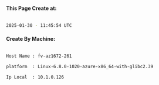 
   
#### This Page Create at:

```bash

2025-01-30 - 11:45:54 UTC

```

#### Create By Machine:

```bash

Host Name : fv-az1672-261

platform  : Linux-6.8.0-1020-azure-x86_64-with-glibc2.39

Ip Local  : 10.1.0.126

```

